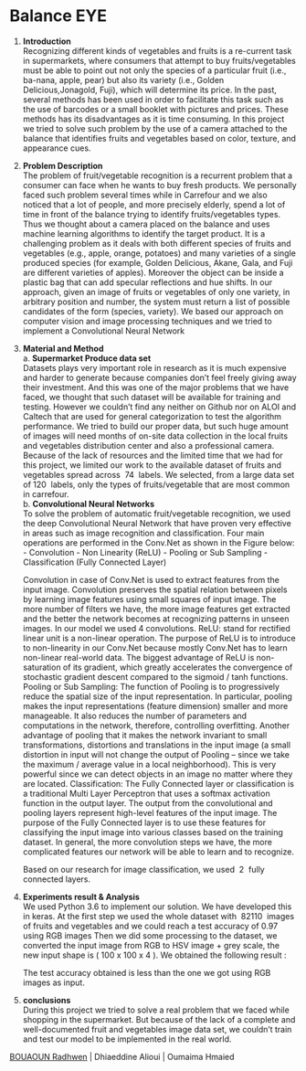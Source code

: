 
# Balance EYE

1. **Introduction** <br>
    Recognizing different kinds of vegetables and fruits is a re-current task in
    supermarkets, where consumers that attempt to buy fruits/vegetables must be
    able to point out not only the species of a particular fruit (i.e., ba-nana, apple,
    pear) but also its variety (i.e., Golden Delicious,Jonagold, Fuji), which will
    determine its price. In the past, several methods has been used in order to
    facilitate this task such as the use of barcodes or a small booklet with pictures
    and prices. These methods has its disadvantages as it is time consuming. In
    this project we tried to solve such problem by the use of a camera attached to
    the balance that identifies fruits and vegetables based on color, texture, and
    appearance cues.
2. **Problem Description** <br>
    The problem of fruit/vegetable recognition is a recurrent problem that a
    consumer can face when he wants to buy fresh products. We personally faced
    such problem several times while in Carrefour and we also noticed that a lot
    of people, and more precisely elderly, spend a lot of time in front of the
    balance trying to identify fruits/vegetables types. Thus we thought about a
    camera placed on the balance and uses machine learning algorithms to
    identify the target product.
    It is a challenging problem as it deals with both different species of fruits and
    vegetables (e.g., apple, orange, potatoes) and many varieties of a single
    produced species (for example, Golden Delicious, Akane, Gala, and Fuji are
    different varieties of apples). Moreover the object can be inside a plastic bag
    that can add specular reflections and hue shifts.
    In our approach, ​given an image of fruits or vegetables of only one variety, in
    arbitrary position and number, the system must return a list of possible
    candidates of the form (species, variety).
    We based our approach on computer vision and image processing techniques
    and we tried to implement a Convolutional Neural Network


3. **Material and Method**<br/>
   a.  **Supermarket Produce data set**<br>
       Datasets plays very important role in research as it is much
       expensive and harder to generate because companies don’t feel
       freely giving away their investment.
       And this was one of the major problems that we have faced, we
       thought that such dataset will be available for training and testing.
       However we couldn’t find any neither on Github nor on ALOI and
       Caltech that are used for general categorization to test the algorithm
       performance. We tried to build our proper data, but such huge amount
       of images will need months of on-site data collection in the local fruits
       and vegetables distribution center and also a professional camera.
       Because of the lack of resources and the limited time that we had for
       this project, we limited our work to the available dataset ​of fruits and
       vegetables spread across  74  labels​. We selected, from a large data set of
       120  labels, only the types of fruits/vegetable that are most common in
       carrefour.<br/>
    b.  **Convolutional Neural Networks**<br>
       To solve the problem of automatic fruit/vegetable recognition, we
       used the deep Convolutional Neural Network that have proven very
       effective in areas such as image recognition and classification. Four
       main operations are performed in the Conv.Net as shown in the Figure
       below:
          - Convolution
          - Non Linearity (ReLU)
          - Pooling or Sub Sampling
          - Classification (Fully Connected Layer)


    Convolution in case of Conv.Net is used to extract features from
    the input image. Convolution preserves the spatial relation between
    pixels by learning image features using small squares of input
    image. The more number of filters we have, the more image features
    get extracted and the better the network becomes at recognizing
    patterns in unseen images.
    In our model we used 4 convolutions.
    ReLU: stand for rectified linear unit is a non-linear operation. The
    purpose of ReLU is to introduce to non-linearity in our Conv.Net
    because mostly Conv.Net has to learn non-linear real-world data. The
    biggest advantage of ReLU is non-saturation of its gradient, which
    greatly accelerates the convergence of stochastic gradient
    descent compared to the sigmoid / tanh functions.
    Pooling or Sub Sampling: ​The function of Pooling is to progressively
    reduce the spatial size of the input representation. In particular,
    pooling makes the input representations (feature dimension) smaller
    and more manageable. It also reduces the number of parameters and
    computations in the network, therefore, controlling overfitting.
    Another advantage of pooling that it makes the network invariant to
    small transformations, distortions and translations in the input image
    (a small distortion in input will not change the output of Pooling –
    since we take the maximum / average value in a local neighborhood).
    This is very powerful since we can detect objects in an image no matter
    where they are located.
    Classification​: The Fully Connected layer or classification is a
    traditional Multi Layer Perceptron that uses a softmax activation
    function in the output layer.
    The output from the convolutional and pooling layers represent
    high-level features of the input image. The purpose of the Fully
    Connected layer is to use these features for classifying the input image
    into various classes based on the training dataset.
    In general, the more convolution steps we have, the more complicated
    features our network will be able to learn and to recognize.


    Based on our research for image classification, we used  2  fully
    connected layers.

4.  **Experiments result & Analysis**<br>
    We used Python 3.6 to implement our solution. We have developed this in
    keras.
    At the first step we used the whole dataset with  82110  images of fruits and
    vegetables and we could reach a test accuracy of 0.97 using RGB images
    Then we did some processing to the dataset, we converted the input image
    from RGB to HSV image + grey scale, the new input shape is ( 100 x 100 x 4 ).
    We obtained the following result :

    The test accuracy obtained is less than the one we got using RGB images as
    input.

5. **conclusions**<br>
    During this project we tried to solve a real problem that we faced while
    shopping in the supermarket. But because of the lack of a complete and
    well-documented fruit and vegetables image data set, we couldn’t train and
    test our model to be implemented in the real world.


[BOUAOUN Radhwen](https://www.linkedin.com/in/radhwen-bouaoun/) |
Dhiaeddine Alioui |
Oumaima Hmaied
